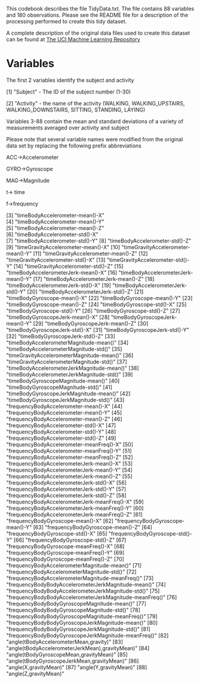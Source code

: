 This codebook describes the file TidyData.txt. The file contains 88 variables and 180 observations. Please see the README file for a description of the processing performed to create this tidy dataset.

A complete description of the original data files used to create this dataset can be found at [The UCI Machine Learning Repository](http://archive.ics.uci.edu/ml/datasets/Human+Activity+Recognition+Using+Smartphones)

Variables
=========

The first 2 variables identify the subject and activity

\[1\] "Subject" - The ID of the subject number (1-30)

\[2\] "Activity" - the name of the activity (WALKING, WALKING\_UPSTAIRS, WALKING\_DOWNSTAIRS, SITTING, STANDING, LAYING)

Variables 3-88 contain the mean and standard deviations of a variety of measurements averaged over activity and subject

Please note that several variable names were modified from the original data set by replacing the following prefix abbreviations

ACC-&gt;Accelerometer

GYRO-&gt;Gyroscope

MAG-&gt;Magnitude

t-&gt; time

f-&gt;frequency

\[3\] "timeBodyAccelerometer-mean()-X"<br /> \[4\] "timeBodyAccelerometer-mean()-Y"<br /> \[5\] "timeBodyAccelerometer-mean()-Z"<br /> \[6\] "timeBodyAccelerometer-std()-X" <br />
\[7\] "timeBodyAccelerometer-std()-Y"
\[8\] "timeBodyAccelerometer-std()-Z"
\[9\] "timeGravityAccelerometer-mean()-X"
\[10\] "timeGravityAccelerometer-mean()-Y"
\[11\] "timeGravityAccelerometer-mean()-Z"
\[12\] "timeGravityAccelerometer-std()-X"
\[13\] "timeGravityAccelerometer-std()-Y"
\[14\] "timeGravityAccelerometer-std()-Z"
\[15\] "timeBodyAccelerometerJerk-mean()-X"
\[16\] "timeBodyAccelerometerJerk-mean()-Y"
\[17\] "timeBodyAccelerometerJerk-mean()-Z"
\[18\] "timeBodyAccelerometerJerk-std()-X"
\[19\] "timeBodyAccelerometerJerk-std()-Y"
\[20\] "timeBodyAccelerometerJerk-std()-Z"
\[21\] "timeBodyGyroscope-mean()-X"
\[22\] "timeBodyGyroscope-mean()-Y"
\[23\] "timeBodyGyroscope-mean()-Z"
\[24\] "timeBodyGyroscope-std()-X"
\[25\] "timeBodyGyroscope-std()-Y"
\[26\] "timeBodyGyroscope-std()-Z"
\[27\] "timeBodyGyroscopeJerk-mean()-X"
\[28\] "timeBodyGyroscopeJerk-mean()-Y"
\[29\] "timeBodyGyroscopeJerk-mean()-Z"
\[30\] "timeBodyGyroscopeJerk-std()-X"
\[31\] "timeBodyGyroscopeJerk-std()-Y"
\[32\] "timeBodyGyroscopeJerk-std()-Z"
\[33\] "timeBodyAccelerometerMagnitude-mean()"
\[34\] "timeBodyAccelerometerMagnitude-std()"
\[35\] "timeGravityAccelerometerMagnitude-mean()"
\[36\] "timeGravityAccelerometerMagnitude-std()"
\[37\] "timeBodyAccelerometerJerkMagnitude-mean()"
\[38\] "timeBodyAccelerometerJerkMagnitude-std()"
\[39\] "timeBodyGyroscopeMagnitude-mean()"
\[40\] "timeBodyGyroscopeMagnitude-std()"
\[41\] "timeBodyGyroscopeJerkMagnitude-mean()"
\[42\] "timeBodyGyroscopeJerkMagnitude-std()"
\[43\] "frequencyBodyAccelerometer-mean()-X"
\[44\] "frequencyBodyAccelerometer-mean()-Y"
\[45\] "frequencyBodyAccelerometer-mean()-Z"
\[46\] "frequencyBodyAccelerometer-std()-X"
\[47\] "frequencyBodyAccelerometer-std()-Y"
\[48\] "frequencyBodyAccelerometer-std()-Z"
\[49\] "frequencyBodyAccelerometer-meanFreq()-X"
\[50\] "frequencyBodyAccelerometer-meanFreq()-Y"
\[51\] "frequencyBodyAccelerometer-meanFreq()-Z"
\[52\] "frequencyBodyAccelerometerJerk-mean()-X"
\[53\] "frequencyBodyAccelerometerJerk-mean()-Y"
\[54\] "frequencyBodyAccelerometerJerk-mean()-Z"
\[55\] "frequencyBodyAccelerometerJerk-std()-X"
\[56\] "frequencyBodyAccelerometerJerk-std()-Y"
\[57\] "frequencyBodyAccelerometerJerk-std()-Z"
\[58\] "frequencyBodyAccelerometerJerk-meanFreq()-X"
\[59\] "frequencyBodyAccelerometerJerk-meanFreq()-Y"
\[60\] "frequencyBodyAccelerometerJerk-meanFreq()-Z"
\[61\] "frequencyBodyGyroscope-mean()-X"
\[62\] "frequencyBodyGyroscope-mean()-Y"
\[63\] "frequencyBodyGyroscope-mean()-Z"
\[64\] "frequencyBodyGyroscope-std()-X"
\[65\] "frequencyBodyGyroscope-std()-Y"
\[66\] "frequencyBodyGyroscope-std()-Z"
\[67\] "frequencyBodyGyroscope-meanFreq()-X"
\[68\] "frequencyBodyGyroscope-meanFreq()-Y"
\[69\] "frequencyBodyGyroscope-meanFreq()-Z"
\[70\] "frequencyBodyAccelerometerMagnitude-mean()"
\[71\] "frequencyBodyAccelerometerMagnitude-std()"
\[72\] "frequencyBodyAccelerometerMagnitude-meanFreq()"
\[73\] "frequencyBodyBodyAccelerometerJerkMagnitude-mean()"
\[74\] "frequencyBodyBodyAccelerometerJerkMagnitude-std()"
\[75\] "frequencyBodyBodyAccelerometerJerkMagnitude-meanFreq()" \[76\] "frequencyBodyBodyGyroscopeMagnitude-mean()"
\[77\] "frequencyBodyBodyGyroscopeMagnitude-std()"
\[78\] "frequencyBodyBodyGyroscopeMagnitude-meanFreq()"
\[79\] "frequencyBodyBodyGyroscopeJerkMagnitude-mean()"
\[80\] "frequencyBodyBodyGyroscopeJerkMagnitude-std()"
\[81\] "frequencyBodyBodyGyroscopeJerkMagnitude-meanFreq()"
\[82\] "angle(tBodyAccelerometerMean,gravity)"
\[83\] "angle(tBodyAccelerometerJerkMean),gravityMean)"
\[84\] "angle(tBodyGyroscopeMean,gravityMean)"
\[85\] "angle(tBodyGyroscopeJerkMean,gravityMean)"
\[86\] "angle(X,gravityMean)"
\[87\] "angle(Y,gravityMean)"
\[88\] "angle(Z,gravityMean)"

